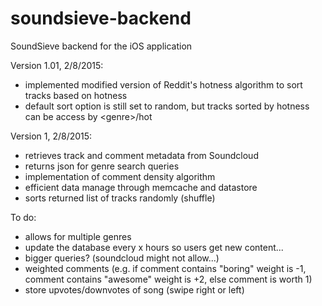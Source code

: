 # soundsieve-backend
SoundSieve backend for the iOS application

Version 1.01, 2/8/2015:
  - implemented modified version of Reddit's hotness algorithm to sort tracks based on hotness
  - default sort option is still set to random, but tracks sorted by hotness can be access by &lt;genre&gt;/hot

Version 1, 2/8/2015:
  - retrieves track and comment metadata from Soundcloud
  - returns json for genre search queries
  - implementation of comment density algorithm
  - efficient data manage through memcache and datastore
  - sorts returned list of tracks randomly (shuffle)


To do:
  - allows for multiple genres
  - update the database every x hours so users get new content...
  - bigger queries? (soundcloud might not allow...)
  - weighted comments (e.g. if comment contains "boring" weight is -1, comment contains "awesome" weight is +2, else comment is worth 1)
  - store upvotes/downvotes of song (swipe right or left)
